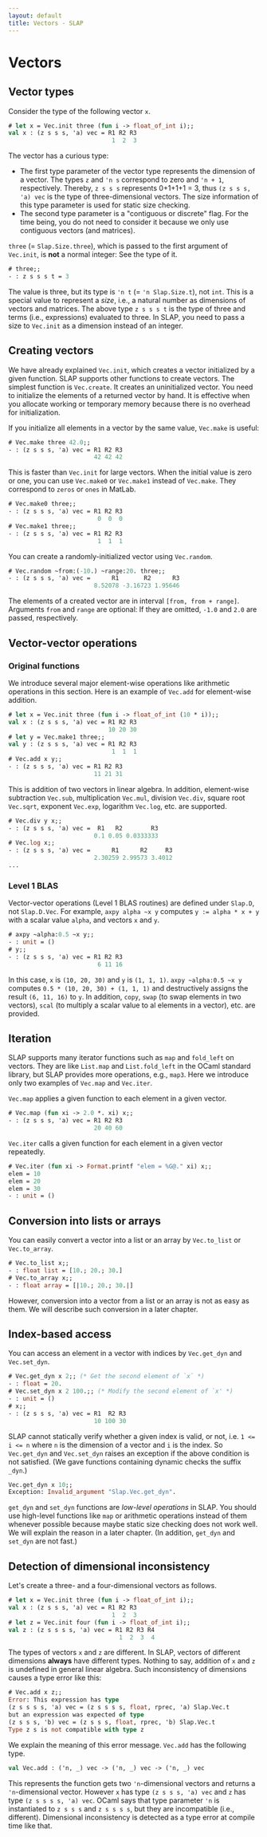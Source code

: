 ```yaml
---
layout: default
title: Vectors - SLAP
---
```


Vectors
=======

Vector types
------------

Consider the type of the following vector `x`.

```ocaml
# let x = Vec.init three (fun i -> float_of_int i);;
val x : (z s s s, 'a) vec = R1 R2 R3
                             1  2  3
```

The vector has a curious type:

- The first type parameter of the vector type represents the dimension of a
  vector. The types `z` and `'n s` correspond to zero and `'n + 1`,
  respectively. Thereby, `z s s s` represents 0+1+1+1 = 3, thus
  `(z s s s, 'a) vec` is the type of three-dimensional vectors. The size
  information of this type parameter is used for static size checking.
- The second type parameter is a "contiguous or discrete" flag. For the time
  being, you do not need to consider it because we only use contiguous
  vectors (and matrices).

`three` (= `Slap.Size.three`), which is passed to the first argument of
`Vec.init`, is **not** a normal integer: See the type of it.

```ocaml
# three;;
- : z s s s t = 3
```

The value is three, but its type is `'n t` (= `'n Slap.Size.t`), not `int`. This
is a special value to represent a _size_, i.e., a natural number as dimensions
of vectors and matrices. The above type `z s s s t` is the type of three and
terms (i.e., expressions) evaluated to three. In SLAP, you need to pass a
size to `Vec.init` as a dimension instead of an integer.

Creating vectors
----------------

We have already explained `Vec.init`, which creates a vector initialized by a
given function. SLAP supports other functions to create vectors. The simplest
function is `Vec.create`. It creates an uninitialized vector. You need to
initialize the elements of a returned vector by hand. It is effective when you
allocate working or temporary memory because there is no overhead for
initialization.

If you initialize all elements in a vector by the same value, `Vec.make` is
useful:

```ocaml
# Vec.make three 42.0;;
- : (z s s s, 'a) vec = R1 R2 R3
                        42 42 42
```

This is faster than `Vec.init` for large vectors. When the initial value is zero
or one, you can use `Vec.make0` or `Vec.make1` instead of `Vec.make`. They
correspond to `zeros` or `ones` in MatLab.

```ocaml
# Vec.make0 three;;
- : (z s s s, 'a) vec = R1 R2 R3
                         0  0  0
# Vec.make1 three;;
- : (z s s s, 'a) vec = R1 R2 R3
                         1  1  1
```

You can create a randomly-initialized vector using `Vec.random`.

```ocaml
# Vec.random ~from:(-10.) ~range:20. three;;
- : (z s s s, 'a) vec =      R1       R2      R3
                        8.52078 -3.16723 1.95646
```

The elements of a created vector are in interval `[from, from + range]`.
Arguments `from` and `range` are optional: If they are omitted, `-1.0` and `2.0`
are passed, respectively.

Vector-vector operations
------------------------

### Original functions

We introduce several major element-wise operations like arithmetic operations in
this section. Here is an example of `Vec.add` for element-wise addition.

```ocaml
# let x = Vec.init three (fun i -> float_of_int (10 * i));;
val x : (z s s s, 'a) vec = R1 R2 R3
                            10 20 30
# let y = Vec.make1 three;;
val y : (z s s s, 'a) vec = R1 R2 R3
                             1  1  1
# Vec.add x y;;
- : (z s s s, 'a) vec = R1 R2 R3
                        11 21 31
```

This is addition of two vectors in linear algebra. In addition, element-wise
subtraction `Vec.sub`, multiplication `Vec.mul`, division `Vec.div`, square root
`Vec.sqrt`, exponent `Vec.exp`, logarithm `Vec.log`, etc. are supported.

```ocaml
# Vec.div y x;;
- : (z s s s, 'a) vec =  R1   R2        R3
                        0.1 0.05 0.0333333
# Vec.log x;;
- : (z s s s, 'a) vec =      R1      R2     R3
                        2.30259 2.99573 3.4012
...
```

### Level 1 BLAS

Vector-vector operations (Level 1 BLAS routines) are defined under `Slap.D`, not
`Slap.D.Vec`. For example, `axpy alpha ~x y` computes `y := alpha * x + y` with
a scalar value `alpha`, and vectors `x` and `y`.

```ocaml
# axpy ~alpha:0.5 ~x y;;
- : unit = ()
# y;;
- : (z s s s, 'a) vec = R1 R2 R3
                         6 11 16
```

In this case, `x` is `(10, 20, 30)` and `y` is `(1, 1, 1)`.
`axpy ~alpha:0.5 ~x y` computes `0.5 * (10, 20, 30) + (1, 1, 1)` and
destructively assigns the result `(6, 11, 16)` to `y`.
In addition, `copy`, `swap` (to swap elements in two vectors), `scal`
(to multiply a scalar value to al elements in a vector), etc. are
provided.

Iteration
---------

SLAP supports many iterator functions such as `map` and `fold_left` on vectors.
They are like `List.map` and `List.fold_left` in the OCaml standard library, but
SLAP provides more operations, e.g., `map3`. Here we introduce only two examples
of `Vec.map` and `Vec.iter`.

`Vec.map` applies a given function to each element in a given vector.

```ocaml
# Vec.map (fun xi -> 2.0 *. xi) x;;
- : (z s s s, 'a) vec = R1 R2 R3
                        20 40 60
```

`Vec.iter` calls a given function for each element in a given vector repeatedly.

```ocaml
# Vec.iter (fun xi -> Format.printf "elem = %G@." xi) x;;
elem = 10
elem = 20
elem = 30
- : unit = ()
```

Conversion into lists or arrays
-------------------------------

You can easily convert a vector into a list or an array by `Vec.to_list` or
`Vec.to_array`.

```ocaml
# Vec.to_list x;;
- : float list = [10.; 20.; 30.]
# Vec.to_array x;;
- : float array = [|10.; 20.; 30.|]
```

However, conversion into a vector from a list or an array is not as easy as
them. We will describe such conversion in a later chapter.

Index-based access
------------------

You can access an element in a vector with indices by `Vec.get_dyn` and
`Vec.set_dyn`.

```ocaml
# Vec.get_dyn x 2;; (* Get the second element of `x` *)
- : float = 20.
# Vec.set_dyn x 2 100.;; (* Modify the second element of `x' *)
- : unit = ()
# x;;
- : (z s s s, 'a) vec = R1  R2 R3
                        10 100 30
```

SLAP cannot statically verify whether a given index is valid, or not, i.e.
`1 <= i <= n` where `n` is the dimension of a vector and `i` is the index.
So `Vec.get_dyn` and `Vec.set_dyn` raises an exception if the above condition
is not satisfied. (We gave functions containing dynamic checks the suffix
`_dyn`.)

```ocaml
Vec.get_dyn x 10;;
Exception: Invalid_argument "Slap.Vec.get_dyn".
```

`get_dyn` and `set_dyn` functions are _low-level operations_ in SLAP. You should
use high-level functions like `map` or arithmetic operations instead of them
whenever possible because maybe static size checking does not work well. We will
explain the reason in a later chapter.
(In addition, `get_dyn` and `set_dyn` are not fast.)

Detection of dimensional inconsistency
--------------------------------------

Let's create a three- and a four-dimensional vectors as follows.

```ocaml
# let x = Vec.init three (fun i -> float_of_int i);;
val x : (z s s s, 'a) vec = R1 R2 R3
                             1  2  3
# let z = Vec.init four (fun i -> float_of_int i);;
val z : (z s s s s, 'a) vec = R1 R2 R3 R4
                               1  2  3  4
```

The types of vectors `x` and `z` are different.
In SLAP, vectors of different dimensions **always** have different types.
Nothing to say, addition of `x` and `z` is undefined in general linear algebra.
Such inconsistency of dimensions causes a type error like this:

```ocaml
# Vec.add x z;;
Error: This expression has type
(z s s s s, 'a) vec = (z s s s s, float, rprec, 'a) Slap.Vec.t
but an expression was expected of type
(z s s s, 'b) vec = (z s s s, float, rprec, 'b) Slap.Vec.t
Type z s is not compatible with type z
```

We explain the meaning of this error message. `Vec.add` has the following type.

```ocaml
val Vec.add : ('n, _) vec -> ('n, _) vec -> ('n, _) vec
```

This represents the function gets two `'n`-dimensional vectors and returns a
`'n`-dimensional vector. However `x` has type `(z s s s, 'a) vec` and `z` has
type `(z s s s s, 'a) vec`. OCaml says that type parameter `'n` is instantiated
to `z s s s` and `z s s s s`, but they are incompatible (i.e., different).
Dimensional inconsistency is detected as a type error at compile time like that.
